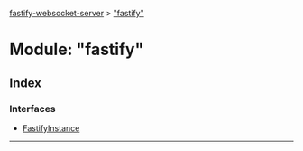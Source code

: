 [fastify-websocket-server](../README.md) > ["fastify"](../modules/_fastify_.md)

# Module: "fastify"

## Index

### Interfaces

* [FastifyInstance](../interfaces/_fastify_.fastifyinstance.md)

---

